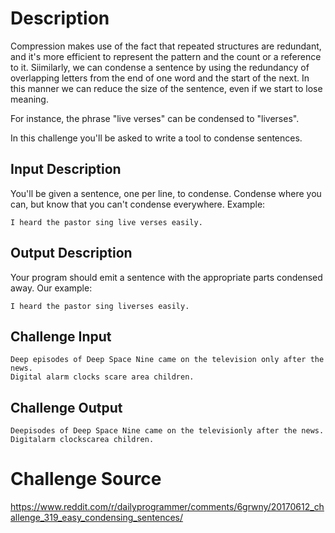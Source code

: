 # Description

Compression makes use of the fact that repeated structures are redundant, and it's more efficient to represent the pattern and the count or a reference to it. Siimilarly, we can condense a sentence by using the redundancy of overlapping letters from the end of one word and the start of the next. In this manner we can reduce the size of the sentence, even if we start to lose meaning.

For instance, the phrase "live verses" can be condensed to "liverses".

In this challenge you'll be asked to write a tool to condense sentences.

## Input Description

You'll be given a sentence, one per line, to condense. Condense where you can, but know that you can't condense everywhere. Example:
```
I heard the pastor sing live verses easily.
```
## Output Description

Your program should emit a sentence with the appropriate parts condensed away. Our example:
```
I heard the pastor sing liverses easily.
```
## Challenge Input
```
Deep episodes of Deep Space Nine came on the television only after the news.
Digital alarm clocks scare area children.
```
## Challenge Output
```
Deepisodes of Deep Space Nine came on the televisionly after the news.
Digitalarm clockscarea children.
```

# Challenge Source
https://www.reddit.com/r/dailyprogrammer/comments/6grwny/20170612_challenge_319_easy_condensing_sentences/